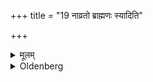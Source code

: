 +++
title = "19 नाव्रतो ब्राह्मणः स्यादिति"

+++

<details><summary>मूलम्</summary>

नाव्रतो ब्राह्मणः स्यादिति १९
</details>

<details><summary>Oldenberg</summary>

19. And, (says Pākayajña,) a Brāhmaṇa should not omit to keep his vow.
</details>
